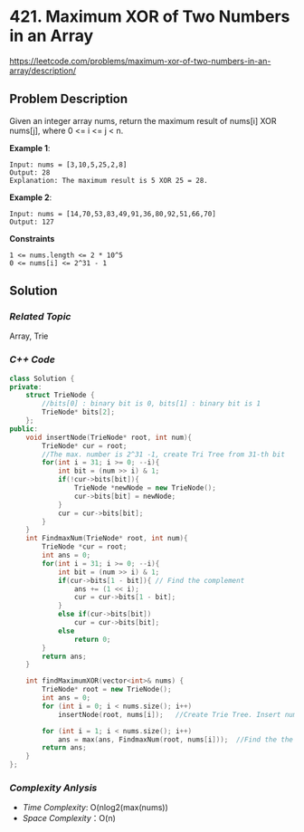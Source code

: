 # 421. Maximum XOR of Two Numbers in an Array
https://leetcode.com/problems/maximum-xor-of-two-numbers-in-an-array/description/

## Problem Description

Given an integer array nums, return the maximum result of nums[i] XOR nums[j], where 0 <= i <= j < n.


**Example 1**:
```
Input: nums = [3,10,5,25,2,8]
Output: 28
Explanation: The maximum result is 5 XOR 25 = 28.
```
**Example 2**:
```
Input: nums = [14,70,53,83,49,91,36,80,92,51,66,70]
Output: 127
```

**Constraints**
```
1 <= nums.length <= 2 * 10^5
0 <= nums[i] <= 2^31 - 1
```

## Solution

### _Related Topic_
   Array, Trie

### _C++ Code_
```cpp
class Solution {
private:
    struct TrieNode {
        //bits[0] : binary bit is 0, bits[1] : binary bit is 1
        TrieNode* bits[2];
    };
public:
    void insertNode(TrieNode* root, int num){
        TrieNode* cur = root;
        //The max. number is 2^31 -1, create Tri Tree from 31-th bit
        for(int i = 31; i >= 0; --i){
            int bit = (num >> i) & 1;
            if(!cur->bits[bit]){
                TrieNode *newNode = new TrieNode();
                cur->bits[bit] = newNode;
            }
            cur = cur->bits[bit];
        }
    }
    int FindmaxNum(TrieNode* root, int num){
        TrieNode *cur = root;
        int ans = 0;
        for(int i = 31; i >= 0; --i){
            int bit = (num >> i) & 1;
            if(cur->bits[1 - bit]){ // Find the complement
                ans += (1 << i);
                cur = cur->bits[1 - bit];
            }
            else if(cur->bits[bit])
                cur = cur->bits[bit];
            else
                return 0;
        }
        return ans;
    }

    int findMaximumXOR(vector<int>& nums) {
        TrieNode* root = new TrieNode();
        int ans = 0;
        for (int i = 0; i < nums.size(); i++)
            insertNode(root, nums[i]);   //Create Trie Tree. Insert numbers

        for (int i = 1; i < nums.size(); i++)
            ans = max(ans, FindmaxNum(root, nums[i]));  //Find the the maximum result of nums[i] XOR nums[j]
        return ans;
    }
};
```

### _Complexity Anlysis_
- _Time Complexity_: O(nlog2(max(nums))
- _Space Complexity_：O(n)
